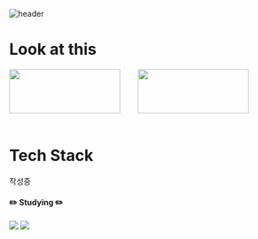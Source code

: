 ![header](https://capsule-render.vercel.app/api?type=waving&color=00C9FF&height=300&section=header&text=Hi!%20I'm%20Yunho&fontSize=90)

# Look at this
<a href="https://tropical-mayflower-214.notion.site/e3d897d5f7424d609c174f90e9fc197f" target="_blank"><img src="https://img.shields.io/badge/포트폴리오-000000?style=flat-square&logo=Notion&logoColor=white" width="200" height="80"/></a> &nbsp;&nbsp;&nbsp;&nbsp;&nbsp;&nbsp; <a href="https://tropical-mayflower-214.notion.site/TIL-Today-I-Leaned-ddad37850880436f970f5ebd12a6b50a" target="_blank"><img src="https://img.shields.io/badge/TIL-906AB0?style=flat-square&logo=Notion&logoColor=white" width="200" height="80"/></a>
<br>
<br>

# Tech Stack

작성중
    
#### ✏️ Studying  ✏️ 
<img src="https://img.shields.io/badge/Java-007396?style=flat-square&logo=OpenJDK&logoColor=white"/></a> <img src="https://img.shields.io/badge/-C%23-blueviolet?&style=square&logo=C Sharp&logoColor=white"/>


<!--
**yunho-dev/yunho-dev** is a ✨ _special_ ✨ repository because its `README.md` (this file) appears on your GitHub profile.

Here are some ideas to get you started:

- 🔭 I’m currently working on ...
- 🌱 I’m currently learning ...
- 👯 I’m looking to collaborate on ...
- 🤔 I’m looking for help with ...
- 💬 Ask me about ...
- 📫 How to reach me: ...
- 😄 Pronouns: ...
- ⚡ Fun fact: ...
-->

<!--
제일 위에 로고 뒤집힌거 밑에다가 추가
![Footer](https://capsule-render.vercel.app/api?type=waving&color=auto&height=200&section=footer)
-->
